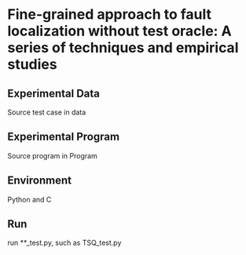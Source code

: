 # Fine-grained approach to fault localization without test oracle: A series of techniques and empirical studies
## Experimental Data
Source test case in data
## Experimental Program
Source program in Program
## Environment
Python and C
## Run
run **_test.py, such as TSQ_test.py
